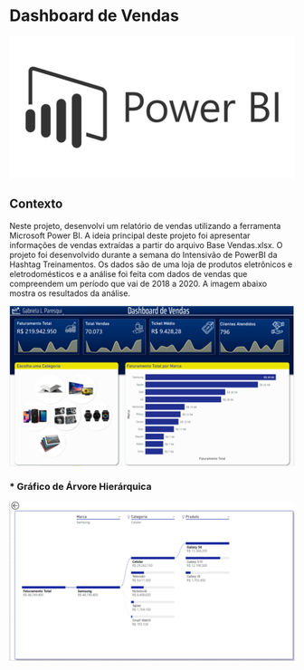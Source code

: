 # Dashboard de Vendas

<p align="center"><img src="Images/img_powerBI.png" ></p>

## Contexto
Neste projeto, desenvolvi um relatório de vendas utilizando a ferramenta Microsoft Power BI. A ideia principal deste projeto foi apresentar informações de vendas extraídas a partir do arquivo Base Vendas.xlsx. O projeto foi desenvolvido durante a semana do Intensivão de PowerBI da Hashtag Treinamentos. Os dados são de uma loja de produtos eletrônicos e eletrodomésticos e a análise foi feita com dados de vendas que compreendem um período que vai de 2018 a 2020. A imagem abaixo mostra os resultados da análise.


<p align="left"><img src="Images/img.png" ></p>

### * Gráfico de Árvore Hierárquica
<p align="center"><img src="Images/img02.png" ></p>
